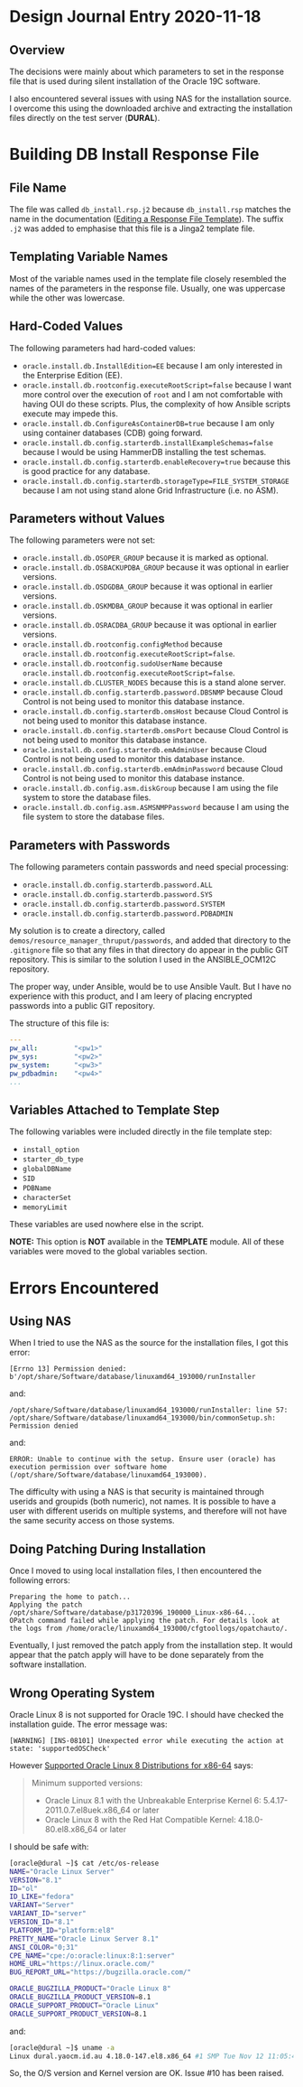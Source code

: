 Design Journal Entry 2020-11-18
===============================

Overview
--------

The decisions were mainly about which parameters to set in the response file
that is used during silent installation of the Oracle 19C software.

I also encountered several issues with using NAS for the installation source.
I overcome this using the downloaded archive and extracting the installation
files directly on the test server (__DURAL__).

Building DB Install Response File
=================================

File Name
---------

The file was called `db_install.rsp.j2` because `db_install.rsp` matches the
name in the documentation
([Editing a Response File Template](https://docs.oracle.com/en/database/oracle/oracle-database/19/ladbi/editing-a-response-file-template.html#GUID-662F8635-947B-4774-B9BB-3752B47C3F91)).
The suffix `.j2` was added to emphasise that this file is a Jinga2 template
file.

Templating Variable Names
-------------------------

Most of the variable names used in the template file closely resembled the
names of the parameters in the response file. Usually, one was uppercase while
the other was lowercase.

Hard-Coded Values
-----------------

The following parameters had hard-coded values:
* `oracle.install.db.InstallEdition=EE` because I am only interested in the
Enterprise Edition (EE).
* `oracle.install.db.rootconfig.executeRootScript=false` because I want more
control over the execution of `root` and I am not comfortable with having OUI
do these scripts. Plus, the complexity of how Ansible scripts execute may
impede this.
* `oracle.install.db.ConfigureAsContainerDB=true` because I am only using
container databases (CDB) going forward.
* `oracle.install.db.config.starterdb.installExampleSchemas=false` because I
would be using HammerDB installing the test schemas.
* `oracle.install.db.config.starterdb.enableRecovery=true` because this is good
practice for any database.
* `oracle.install.db.config.starterdb.storageType=FILE_SYSTEM_STORAGE` because
I am not using stand alone Grid Infrastructure (i.e. no ASM).

Parameters without Values
-------------------------

The following parameters were not set:
* `oracle.install.db.OSOPER_GROUP` because it is marked as optional.
* `oracle.install.db.OSBACKUPDBA_GROUP` because it was optional in earlier
versions.
* `oracle.install.db.OSDGDBA_GROUP` because it was optional in earlier
versions.
* `oracle.install.db.OSKMDBA_GROUP` because it was optional in earlier
versions.
* `oracle.install.db.OSRACDBA_GROUP` because it was optional in earlier
versions.
* `oracle.install.db.rootconfig.configMethod` because
`oracle.install.db.rootconfig.executeRootScript=false`.
* `oracle.install.db.rootconfig.sudoUserName` because
`oracle.install.db.rootconfig.executeRootScript=false`.
* `oracle.install.db.CLUSTER_NODES` because this is a stand alone server.
* `oracle.install.db.config.starterdb.password.DBSNMP` because Cloud Control is
not being used to monitor this database instance.
* `oracle.install.db.config.starterdb.omsHost` because Cloud Control is
not being used to monitor this database instance.
* `oracle.install.db.config.starterdb.omsPort` because Cloud Control is
not being used to monitor this database instance.
* `oracle.install.db.config.starterdb.emAdminUser` because Cloud Control is
not being used to monitor this database instance.
* `oracle.install.db.config.starterdb.emAdminPassword` because Cloud Control is
not being used to monitor this database instance.
* `oracle.install.db.config.asm.diskGroup` because I am using the file system to
store the database files.
* `oracle.install.db.config.asm.ASMSNMPPassword` because I am using the file
system to store the database files.

Parameters with Passwords
-------------------------

The following parameters contain passwords and need special processing:
* `oracle.install.db.config.starterdb.password.ALL`
* `oracle.install.db.config.starterdb.password.SYS`
* `oracle.install.db.config.starterdb.password.SYSTEM`
* `oracle.install.db.config.starterdb.password.PDBADMIN`

My solution is to create a directory, called
`demos/resource_manager_thruput/passwords`, and added that directory to the
`.gitignore` file so that any files in that directory do appear in the public
GIT repository. This is similar to the solution I used in the ANSIBLE_OCM12C
repository.

The proper way, under Ansible, would be to use Ansible Vault. But I have no
experience with this product, and I am leery of placing encrypted passwords
into a public GIT repository.

The structure of this file is:
```yaml
---
pw_all:         "<pw1>"
pw_sys:         "<pw2>"
pw_system:      "<pw3>"
pw_pdbadmin:    "<pw4>"
...
```

Variables Attached to Template Step
-----------------------------------

The following variables were included directly in the file template step:
* `install_option`
* `starter_db_type`
* `globalDBName`
* `SID`
* `PDBName`
* `characterSet`
* `memoryLimit`

These variables are used nowhere else in the script.

__NOTE:__ This option is __NOT__ available in the __TEMPLATE__ module.
All of these variables were moved to the global variables section.

Errors Encountered
==================

Using NAS
---------

When I tried to use the NAS as the source for the installation files, I got
this error:
```
[Errno 13] Permission denied: b'/opt/share/Software/database/linuxamd64_193000/runInstaller
```
and:
```
/opt/share/Software/database/linuxamd64_193000/runInstaller: line 57: /opt/share/Software/database/linuxamd64_193000/bin/commonSetup.sh: Permission denied
```
and:
```
ERROR: Unable to continue with the setup. Ensure user (oracle) has execution permission over software home (/opt/share/Software/database/linuxamd64_193000).
```

The difficulty with using a NAS is that security is maintained through userids
and groupids (both numeric), not names. It is possible to have a user with
different userids on multiple systems, and therefore will not have the same
security access on those systems.

Doing Patching During Installation
----------------------------------

Once I moved to using local installation files, I then encountered the following
errors:
```
Preparing the home to patch...
Applying the patch /opt/share/Software/database/p31720396_190000_Linux-x86-64...
OPatch command failed while applying the patch. For details look at the logs from /home/oracle/linuxamd64_193000/cfgtoollogs/opatchauto/.
```

Eventually, I just removed the patch apply from the installation step. It would
appear that the patch apply will have to be done separately from the software
installation.

Wrong Operating System
----------------------

Oracle Linux 8 is not supported for Oracle 19C. I should have checked the
installation guide. The error message was:
```
[WARNING] [INS-08101] Unexpected error while executing the action at state: 'supportedOSCheck'
```

However [Supported Oracle Linux 8 Distributions for x86-64](https://docs.oracle.com/en/database/oracle/oracle-database/19/ladbi/supported-oracle-linux-8-distributions-for-x86-64.html#GUID-F4902762-325B-4C89-B85B-F52BA482190F)
says:
> Minimum supported versions:
> 
> * Oracle Linux 8.1 with the Unbreakable Enterprise Kernel 6: 5.4.17-2011.0.7.el8uek.x86\_64 or later
> * Oracle Linux 8 with the Red Hat Compatible Kernel: 4.18.0-80.el8.x86\_64 or later

I should be safe with:
```bash
[oracle@dural ~]$ cat /etc/os-release
NAME="Oracle Linux Server"
VERSION="8.1"
ID="ol"
ID_LIKE="fedora"
VARIANT="Server"
VARIANT_ID="server"
VERSION_ID="8.1"
PLATFORM_ID="platform:el8"
PRETTY_NAME="Oracle Linux Server 8.1"
ANSI_COLOR="0;31"
CPE_NAME="cpe:/o:oracle:linux:8:1:server"
HOME_URL="https://linux.oracle.com/"
BUG_REPORT_URL="https://bugzilla.oracle.com/"

ORACLE_BUGZILLA_PRODUCT="Oracle Linux 8"
ORACLE_BUGZILLA_PRODUCT_VERSION=8.1
ORACLE_SUPPORT_PRODUCT="Oracle Linux"
ORACLE_SUPPORT_PRODUCT_VERSION=8.1
```
and:
```bash
[oracle@dural ~]$ uname -a
Linux dural.yaocm.id.au 4.18.0-147.el8.x86_64 #1 SMP Tue Nov 12 11:05:49 PST 2019 x86_64 x86_64 x86_64 GNU/Linux
```

So, the O/S version and Kernel version are OK. Issue #10 has been raised.

